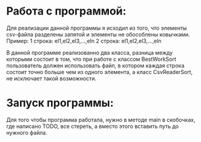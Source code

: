 # Работа с программой:
Для реализации данной программы я исходил из того, что элементы csv-файла разделены запятой и элементы не обособлены ковычками. 
Пример: 
1 строка: el1,el2,el3,...,eln
2 строка: el1,el2,el3,...,eln

В данной программе реализованно два класса, разница между которыми состоит в том, что при работе с классом BestWorkSort пользователь должен использовать файл, 
в котором каждая строка состоит точно больше чем из одного элемента, а класс CsvReaderSort, не исключает такой возможности.
# Запуск программы:
Для того чтобы программа работала, нужно в методе main в скобочках, где написано TODO, все стереть, а вместо этого вставить путь до нужного файла.
